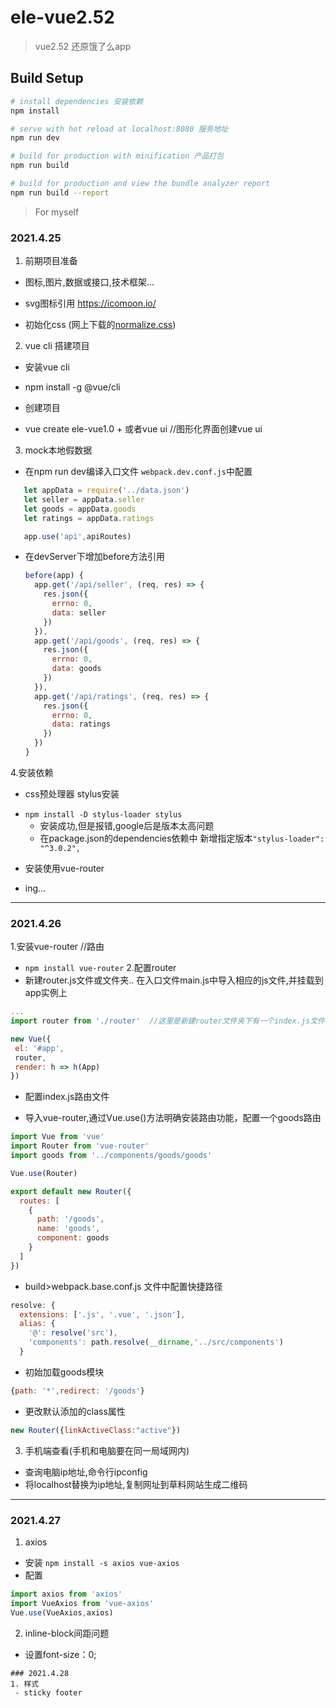 # ele-vue2.52
> vue2.52 还原饿了么app

## Build Setup

``` bash
# install dependencies 安装依赖
npm install

# serve with hot reload at localhost:8080 服务地址
npm run dev

# build for production with minification 产品打包
npm run build

# build for production and view the bundle analyzer report
npm run build --report
```

> For myself
### 2021.4.25
1. 前期项目准备
 - 图标,图片,数据或接口,技术框架...
  + svg图标引用 https://icomoon.io/
 - 初始化css (网上下载的[normalize.css](https://necolas.github.io/normalize.css/8.0.1/normalize.css))
2. vue cli 搭建项目
 - 安装vue cli
  + npm install -g @vue/cli
 - 创建项目
  +  vue create ele-vue1.0
	+  或者vue ui //图形化界面创建vue ui
3. mock本地假数据
 - 在npm run dev编译入口文件 `webpack.dev.conf.js`中配置
 ```js
 	let appData = require('../data.json')
	let seller = appData.seller
	let goods = appData.goods
	let ratings = appData.ratings

	app.use('api',apiRoutes)

 ```
  - 在devServer下增加before方法引用
	```js
	before(app) {
      app.get('/api/seller', (req, res) => {
        res.json({
          errno: 0,
          data: seller
        })
      }),
      app.get('/api/goods', (req, res) => {
        res.json({
          errno: 0,
          data: goods
        })
      }),
      app.get('/api/ratings', (req, res) => {
        res.json({
          errno: 0,
          data: ratings
        })
      })
    }
	```

4.安装依赖
 - css预处理器 stylus安装
  + `npm install -D stylus-loader stylus`
	 - 安装成功,但是报错,google后是版本太高问题
	+ 在package.json的dependencies依赖中 新增指定版本`"stylus-loader": "^3.0.2",`
 - 安装使用vue-router
  + ing...

---

### 2021.4.26
1.安装vue-router //路由
 + `npm install vue-router`
2.配置router
 + 新建router.js文件或文件夹.. 在入口文件main.js中导入相应的js文件,并挂载到app实例上
 ```js
 ...
import router from './router'  //这里是新建router文件夹下有一个index.js文件

new Vue({
  el: '#app',
  router,
  render: h => h(App)
})
 ```
 + 配置index.js路由文件
  - 导入vue-router,通过Vue.use()方法明确安装路由功能，配置一个goods路由
  ```js
  import Vue from 'vue'
  import Router from 'vue-router'
  import goods from '../components/goods/goods'

  Vue.use(Router)

  export default new Router({
    routes: [
      {
        path: '/goods',
        name: 'goods',
        component: goods
      }
    ]
  })
  ```
  + build>webpack.base.conf.js 文件中配置快捷路径
  ```js
  resolve: {
    extensions: ['.js', '.vue', '.json'],
    alias: {
      '@': resolve('src'),
      'components': path.resolve(__dirname,'../src/components')
    }
  ```
  + 初始加载goods模块
  ```js
  {path: '*',redirect: '/goods'}
  ```
  + 更改默认添加的class属性
  ```js
  new Router({linkActiveClass:"active"})
  ```
  3. 手机端查看(手机和电脑要在同一局域网内)
   - 查询电脑ip地址,命令行ipconfig
   - 将localhost替换为ip地址,复制网址到草料网站生成二维码

  ---

  ### 2021.4.27
  1. axios 
   - 安装 `npm install -s axios vue-axios`
   - 配置
   ```js
   import axios from 'axios'
   import VueAxios from 'vue-axios'
   Vue.use(VueAxios,axios)
   ```
  
  2. inline-block间距问题
   - 设置font-size：0;

    ### 2021.4.28
    1. 样式
     - sticky footer